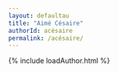 ```yaml
---
layout: defaultau
title: "Aimé Césaire"
authorId: acésaire
permalink: /acésaire/
---
```

{% include loadAuthor.html %}
<script>
    $(document).ready(function(){
        showAuthorBio('{{ page.authorId }}');
   });
</script>

